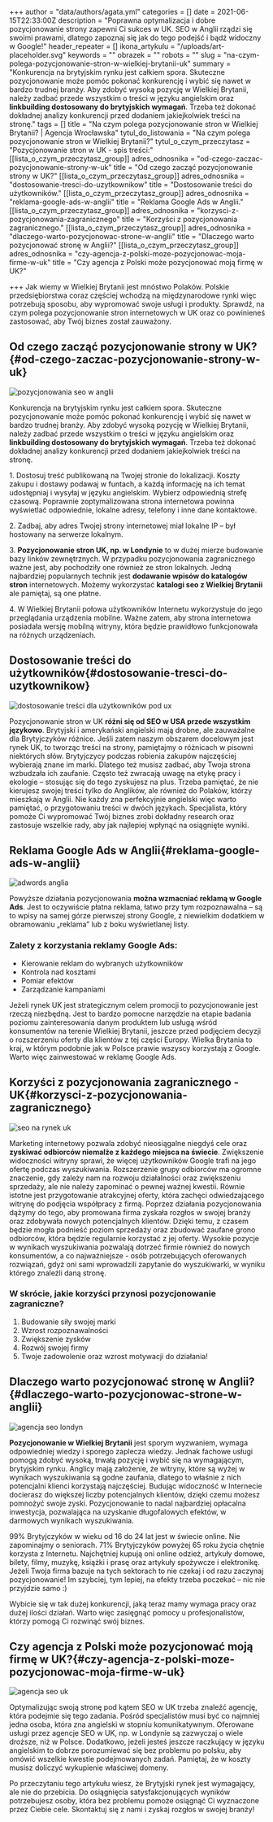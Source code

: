 +++
author = "data/authors/agata.yml"
categories = []
date = 2021-06-15T22:33:00Z
description = "Poprawna optymalizacja i dobre pozycjonowanie strony zapewni Ci sukces w UK. SEO w Anglii rządzi się swoimi prawami, dlatego zapoznaj się jak do tego podejść i bądź widoczny w Google!"
header_repeater = []
ikona_artykulu = "/uploads/art-placeholder.svg"
keywords = ""
obrazek = ""
robots = ""
slug = "na-czym-polega-pozycjonowanie-stron-w-wielkiej-brytanii-uk"
summary = "Konkurencja na brytyjskim rynku jest całkiem spora. Skuteczne pozycjonowanie może pomóc pokonać konkurencję i wybić się nawet w bardzo trudnej branży. Aby zdobyć wysoką pozycję w Wielkiej Brytanii, należy zadbać przede wszystkim o treści w języku angielskim oraz <strong>linkbuilding dostosowany do brytyjskich wymagań</strong>. Trzeba też dokonać dokładnej analizy konkurencji przed dodaniem jakiejkolwiek treści na stronę."
tags = []
title = "Na czym polega pozycjonowanie stron w Wielkiej Brytanii? | Agencja Wrocławska"
tytul_do_listowania = "Na czym polega pozycjonowanie stron w Wielkiej Brytanii?"
tytul_o_czym_przeczytasz = "Pozycjonowanie stron w UK - spis treści:"
[[lista_o_czym_przeczytasz_group]]
adres_odnosnika = "od-czego-zaczac-pozycjonowanie-strony-w-uk"
title = "Od czego zacząć pozycjonowanie strony w UK?"
[[lista_o_czym_przeczytasz_group]]
adres_odnosnika = "dostosowanie-tresci-do-uzytkownikow"
title = "Dostosowanie treści do użytkowników."
[[lista_o_czym_przeczytasz_group]]
adres_odnosnika = "reklama-google-ads-w-anglii"
title = "Reklama Google Ads w Anglii."
[[lista_o_czym_przeczytasz_group]]
adres_odnosnika = "korzysci-z-pozycjonowania-zagranicznego"
title = "Korzyści z pozycjonowania zagranicznego."
[[lista_o_czym_przeczytasz_group]]
adres_odnosnika = "dlaczego-warto-pozycjonowac-strone-w-anglii"
title = "Dlaczego warto pozycjonować stronę w Anglii?"
[[lista_o_czym_przeczytasz_group]]
adres_odnosnika = "czy-agencja-z-polski-moze-pozycjonowac-moja-firme-w-uk"
title = "Czy agencja z Polski może pozycjonować moją firmę w UK?"

+++
Jak wiemy w Wielkiej Brytanii jest mnóstwo Polaków. Polskie przedsiębiorstwa coraz częściej wchodzą na międzynarodowe rynki więc potrzebują sposobu, aby wypromować swoje usługi i produkty. Sprawdź, na czym polega pozycjonowanie stron internetowych w UK oraz co powinieneś zastosować, aby Twój biznes został zauważony.

## Od czego zacząć pozycjonowanie strony w UK?{#od-czego-zaczac-pozycjonowanie-strony-w-uk}

![pozycjonowania seo w anglii](/uploads/pozycjonowanie-anglia.jpg)

Konkurencja na brytyjskim rynku jest całkiem spora. Skuteczne pozycjonowanie może pomóc pokonać konkurencję i wybić się nawet w bardzo trudnej branży. Aby zdobyć wysoką pozycję w Wielkiej Brytanii, należy zadbać przede wszystkim o treści w języku angielskim oraz **linkbuilding dostosowany do brytyjskich wymagań**. Trzeba też dokonać dokładnej analizy konkurencji przed dodaniem jakiejkolwiek treści na stronę.

1\. Dostosuj treść publikowaną na Twojej stronie do lokalizacji. Koszty zakupu i dostawy podawaj w funtach, a każdą informację na ich temat udostępniaj i wysyłaj w języku angielskim. Wybierz odpowiednią strefę czasową. Poprawnie zoptymalizowana strona internetowa powinna wyświetlać odpowiednie, lokalne adresy, telefony i inne dane kontaktowe.

2\. Zadbaj, aby adres Twojej strony internetowej miał lokalne IP – był hostowany na serwerze lokalnym.

3\. **Pozycjonowanie stron UK, np. w Londynie** to w dużej mierze budowanie bazy linków zewnętrznych. W przypadku pozycjonowania zagranicznego ważne jest, aby pochodziły one również ze stron lokalnych. Jedną najbardziej popularnych technik jest **dodawanie wpisów do katalogów stron** internetowych. Możemy wykorzystać **katalogi seo z Wielkiej Brytanii** ale pamiętaj, są one płatne.

4\. W Wielkiej Brytanii połowa użytkowników Internetu wykorzystuje do jego przeglądania urządzenia mobilne. Ważne zatem, aby strona internetowa posiadała wersję mobilną witryny, która będzie prawidłowo funkcjonowała na różnych urządzeniach.

## Dostosowanie treści do użytkowników{#dostosowanie-tresci-do-uzytkownikow}

![dostosowanie treści dla użytkowników pod ux](/uploads/tresci-do-uzytkownikow.jpg)

Pozycjonowanie stron w UK **różni się od SEO w USA przede wszystkim językowo**. Brytyjski i amerykański angielski mają drobne, ale zauważalne dla Brytyjczyków różnice. Jeśli zatem naszym obszarem docelowym jest rynek UK, to tworząc treści na strony, pamiętajmy o różnicach w pisowni niektórych słów. Brytyjczycy podczas robienia zakupów najczęściej wybierają znane im marki. Dlatego też musisz zadbać, aby Twoja strona wzbudzała ich zaufanie. Często też zwracają uwagę na etykę pracy i ekologie – stosując się do tego zyskujesz na plus. Trzeba pamiętać, że nie kierujesz swojej treści tylko do Anglików, ale również do Polaków, którzy mieszkają w Anglii. Nie każdy zna perfekcyjnie angielski więc warto pamiętać, o przygotowaniu treści w dwóch językach. Specjalista, który pomoże Ci wypromować Twój biznes zrobi dokładny research oraz zastosuje wszelkie rady, aby jak najlepiej wpłynąć na osiągnięte wyniki.

## Reklama Google Ads w Anglii{#reklama-google-ads-w-anglii}

![adwords anglia](/uploads/adwords-uk.jpg)

Powyższe działania pozycjonowania **można wzmacniać reklamą w Google Ads**. Jest to oczywiście płatna reklama, łatwo przy tym rozpoznawalna – są to wpisy na samej górze pierwszej strony Google, z niewielkim dodatkiem w obramowaniu „reklama” lub z boku wyświetlanej listy.

### Zalety z korzystania reklamy Google Ads:

* Kierowanie reklam do wybranych użytkowników
* Kontrola nad kosztami
* Pomiar efektów
* Zarządzanie kampaniami

Jeżeli rynek UK jest strategicznym celem promocji to pozycjonowanie jest rzeczą niezbędną. Jest to bardzo pomocne narzędzie na etapie badania poziomu zainteresowania danym produktem lub usługą wśród konsumentów na terenie Wielkiej Brytanii, jeszcze przed podjęciem decyzji o rozszerzeniu oferty dla klientów z tej części Europy. Wielka Brytania to kraj, w którym podobnie jak w Polsce prawie wszyscy korzystają z Google. Warto więc zainwestować w reklamę Google Ads.

## Korzyści z pozycjonowania zagranicznego - UK{#korzysci-z-pozycjonowania-zagranicznego}

![seo na rynek uk](/uploads/korzysci-seo-anglia.jpg)

Marketing internetowy pozwala zdobyć nieosiągalne niegdyś cele oraz **zyskiwać odbiorców niemalże z każdego miejsca na świecie**. Zwiększenie widoczności witryny sprawi, że więcej użytkowników Google trafi na jego ofertę podczas wyszukiwania. Rozszerzenie grupy odbiorców ma ogromne znaczenie, gdy zależy nam na rozwoju działalności oraz zwiększeniu sprzedaży, ale nie należy zapominać o pewnej ważnej kwestii. Równie istotne jest przygotowanie atrakcyjnej oferty, która zachęci odwiedzającego witrynę do podjęcia współpracy z firmą. Poprzez działania pozycjonowania dążymy do tego, aby promowana firma zyskała rozgłos w swojej branży oraz zdobywała nowych potencjalnych klientów. Dzięki temu, z czasem będzie mogła podnieść poziom sprzedaży oraz zbudować zaufane grono odbiorców, która będzie regularnie korzystać z jej oferty. Wysokie pozycje w wynikach wyszukiwania pozwalają dotrzeć firmie również do nowych konsumentów, a co najważniejsze - osób potrzebujących oferowanych rozwiązań, gdyż oni sami wprowadzili zapytanie do wyszukiwarki, w wyniku którego znaleźli daną stronę.

### W skrócie, jakie korzyści przynosi pozycjonowanie zagraniczne?

1. Budowanie siły swojej marki
2. Wzrost rozpoznawalności
3. Zwiększenie zysków
4. Rozwój swojej firmy
5. Twoje zadowolenie oraz wzrost motywacji do działania!

## Dlaczego warto pozycjonować stronę w Anglii?{#dlaczego-warto-pozycjonowac-strone-w-anglii}

![agencja seo londyn](/uploads/dlaczego-warto-pozycjonowac-londyn.jpg)

**Pozycjonowanie w Wielkiej Brytanii** jest sporym wyzwaniem, wymaga odpowiedniej wiedzy i sporego zaplecza wiedzy. Jednak fachowe usługi pomogą zdobyć wysoką, trwałą pozycję i wybić się na wymagającym, brytyjskim rynku. Anglicy mają założenie, że witryny, które są wyżej w wynikach wyszukiwania są godne zaufania, dlatego to właśnie z nich potencjalni klienci korzystają najczęściej. Budując widoczność w Internecie docierasz do większej liczby potencjalnych klientów, dzięki czemu możesz pomnożyć swoje zyski. Pozycjonowanie to nadal najbardziej opłacalna inwestycja, pozwalająca na uzyskanie długofalowych efektów, w darmowych wynikach wyszukiwania.

99% Brytyjczyków w wieku od 16 do 24 lat jest w świecie online. Nie zapominajmy o seniorach. 71% Brytyjczyków powyżej 65 roku życia chętnie korzysta z Internetu. Najchętniej kupują oni online odzież, artykuły domowe, bilety, filmy, muzykę, książki i prasę oraz artykuły spożywcze i elektronikę. Jeżeli Twoja firma bazuje na tych sektorach to nie czekaj i od razu zaczynaj pozycjonowanie! Im szybciej, tym lepiej, na efekty trzeba poczekać – nic nie przyjdzie samo :)

Wybicie się w tak dużej konkurencji, jaką teraz mamy wymaga pracy oraz dużej ilości działań. Warto więc zasięgnąć pomocy u profesjonalistów, którzy pomogą Ci rozwinąć swój biznes.

## Czy agencja z Polski może pozycjonować moją firmę w UK?{#czy-agencja-z-polski-moze-pozycjonowac-moja-firme-w-uk}

![agencja seo uk](/uploads/agencja-seo-uk.jpg)

Optymalizując swoją stronę pod kątem SEO w UK trzeba znaleźć agencję, która podejmie się tego zadania. Pośród specjalistów musi być co najmniej jedna osoba, która zna angielski w stopniu komunikatywnym. Oferowane usługi przez agencje SEO w UK, np. w Londynie są zazwyczaj o wiele droższe, niż w Polsce. Dodatkowo, jeżeli jesteś jeszcze raczkujący w języku angielskim to dobrze porozumiewać się bez problemu po polsku, aby omówić wszelkie kwestie podejmowanych zadań. Pamiętaj, że w koszty musisz doliczyć wykupienie właściwej domeny.

Po przeczytaniu tego artykułu wiesz, że Brytyjski rynek jest wymagający, ale nie do przebicia. Do osiągnięcia satysfakcjonujących wyników potrzebujesz osoby, która bez problemu pomoże osiągnąć Ci wyznaczone przez Ciebie cele. Skontaktuj się z nami i zyskaj rozgłos w swojej branży!
